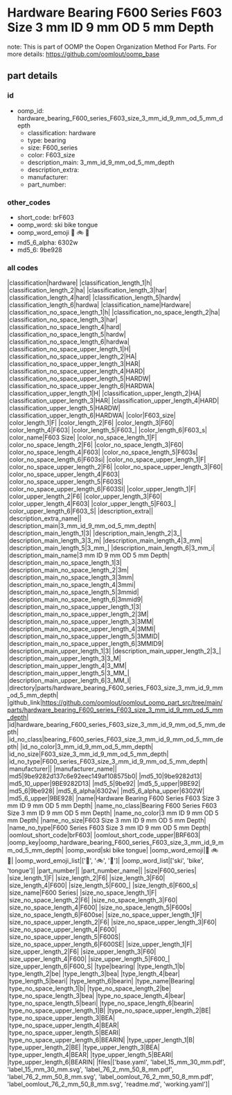 # Hardware Bearing F600 Series F603 Size 3 mm ID 9 mm OD 5 mm Depth  

note: This is part of OOMP the Oopen Organization Method For Parts. For more details: https://github.com/oomlout/oomp_base

##  part details





### id
* oomp_id: hardware_bearing_F600_series_F603_size_3_mm_id_9_mm_od_5_mm_depth
  * classification: hardware
  * type: bearing
  * size: F600_series
  * color: F603_size
  * description_main: 3_mm_id_9_mm_od_5_mm_depth
  * description_extra: 
  * manufacturer: 
  * part_number: 

### other_codes
* short_code: brF603
* oomp_word: ski bike tongue
* oomp_word_emoji :ski: :bike: :tongue:
* md5_6_alpha: 6302w
* md5_6: 9be928

### all codes 
|classification|hardware|
|classification_length_1|h|
|classification_length_2|ha|
|classification_length_3|har|
|classification_length_4|hard|
|classification_length_5|hardw|
|classification_length_6|hardwa|
|classification_name|Hardware|
|classification_no_space_length_1|h|
|classification_no_space_length_2|ha|
|classification_no_space_length_3|har|
|classification_no_space_length_4|hard|
|classification_no_space_length_5|hardw|
|classification_no_space_length_6|hardwa|
|classification_no_space_upper_length_1|H|
|classification_no_space_upper_length_2|HA|
|classification_no_space_upper_length_3|HAR|
|classification_no_space_upper_length_4|HARD|
|classification_no_space_upper_length_5|HARDW|
|classification_no_space_upper_length_6|HARDWA|
|classification_upper_length_1|H|
|classification_upper_length_2|HA|
|classification_upper_length_3|HAR|
|classification_upper_length_4|HARD|
|classification_upper_length_5|HARDW|
|classification_upper_length_6|HARDWA|
|color|F603_size|
|color_length_1|F|
|color_length_2|F6|
|color_length_3|F60|
|color_length_4|F603|
|color_length_5|F603_|
|color_length_6|F603_s|
|color_name|F603 Size|
|color_no_space_length_1|F|
|color_no_space_length_2|F6|
|color_no_space_length_3|F60|
|color_no_space_length_4|F603|
|color_no_space_length_5|F603s|
|color_no_space_length_6|F603si|
|color_no_space_upper_length_1|F|
|color_no_space_upper_length_2|F6|
|color_no_space_upper_length_3|F60|
|color_no_space_upper_length_4|F603|
|color_no_space_upper_length_5|F603S|
|color_no_space_upper_length_6|F603SI|
|color_upper_length_1|F|
|color_upper_length_2|F6|
|color_upper_length_3|F60|
|color_upper_length_4|F603|
|color_upper_length_5|F603_|
|color_upper_length_6|F603_S|
|description_extra||
|description_extra_name||
|description_main|3_mm_id_9_mm_od_5_mm_depth|
|description_main_length_1|3|
|description_main_length_2|3_|
|description_main_length_3|3_m|
|description_main_length_4|3_mm|
|description_main_length_5|3_mm_|
|description_main_length_6|3_mm_i|
|description_main_name|3 mm ID 9 mm OD 5 mm Depth|
|description_main_no_space_length_1|3|
|description_main_no_space_length_2|3m|
|description_main_no_space_length_3|3mm|
|description_main_no_space_length_4|3mmi|
|description_main_no_space_length_5|3mmid|
|description_main_no_space_length_6|3mmid9|
|description_main_no_space_upper_length_1|3|
|description_main_no_space_upper_length_2|3M|
|description_main_no_space_upper_length_3|3MM|
|description_main_no_space_upper_length_4|3MMI|
|description_main_no_space_upper_length_5|3MMID|
|description_main_no_space_upper_length_6|3MMID9|
|description_main_upper_length_1|3|
|description_main_upper_length_2|3_|
|description_main_upper_length_3|3_M|
|description_main_upper_length_4|3_MM|
|description_main_upper_length_5|3_MM_|
|description_main_upper_length_6|3_MM_I|
|directory|parts/hardware_bearing_F600_series_F603_size_3_mm_id_9_mm_od_5_mm_depth|
|github_link|https://github.com/oomlout/oomlout_oomp_part_src/tree/main/parts/hardware_bearing_F600_series_F603_size_3_mm_id_9_mm_od_5_mm_depth|
|id|hardware_bearing_F600_series_F603_size_3_mm_id_9_mm_od_5_mm_depth|
|id_no_class|bearing_F600_series_F603_size_3_mm_id_9_mm_od_5_mm_depth|
|id_no_color|3_mm_id_9_mm_od_5_mm_depth|
|id_no_size|F603_size_3_mm_id_9_mm_od_5_mm_depth|
|id_no_type|F600_series_F603_size_3_mm_id_9_mm_od_5_mm_depth|
|manufacturer||
|manufacturer_name||
|md5|9be9282d137c6e92eec149af108575b0|
|md5_10|9be9282d13|
|md5_10_upper|9BE9282D13|
|md5_5|9be92|
|md5_5_upper|9BE92|
|md5_6|9be928|
|md5_6_alpha|6302w|
|md5_6_alpha_upper|6302W|
|md5_6_upper|9BE928|
|name|Hardware Bearing F600 Series F603 Size 3 mm ID 9 mm OD 5 mm Depth|
|name_no_class|Bearing F600 Series F603 Size 3 mm ID 9 mm OD 5 mm Depth|
|name_no_color|3 mm ID 9 mm OD 5 mm Depth|
|name_no_size|F603 Size 3 mm ID 9 mm OD 5 mm Depth|
|name_no_type|F600 Series F603 Size 3 mm ID 9 mm OD 5 mm Depth|
|oomlout_short_code|brF603|
|oomlout_short_code_upper|BRF603|
|oomp_key|oomp_hardware_bearing_F600_series_F603_size_3_mm_id_9_mm_od_5_mm_depth|
|oomp_word|ski bike tongue|
|oomp_word_emoji|:ski: :bike: :tongue:|
|oomp_word_emoji_list|[':ski:', ':bike:', ':tongue:']|
|oomp_word_list|['ski', 'bike', 'tongue']|
|part_number||
|part_number_name||
|size|F600_series|
|size_length_1|F|
|size_length_2|F6|
|size_length_3|F60|
|size_length_4|F600|
|size_length_5|F600_|
|size_length_6|F600_s|
|size_name|F600 Series|
|size_no_space_length_1|F|
|size_no_space_length_2|F6|
|size_no_space_length_3|F60|
|size_no_space_length_4|F600|
|size_no_space_length_5|F600s|
|size_no_space_length_6|F600se|
|size_no_space_upper_length_1|F|
|size_no_space_upper_length_2|F6|
|size_no_space_upper_length_3|F60|
|size_no_space_upper_length_4|F600|
|size_no_space_upper_length_5|F600S|
|size_no_space_upper_length_6|F600SE|
|size_upper_length_1|F|
|size_upper_length_2|F6|
|size_upper_length_3|F60|
|size_upper_length_4|F600|
|size_upper_length_5|F600_|
|size_upper_length_6|F600_S|
|type|bearing|
|type_length_1|b|
|type_length_2|be|
|type_length_3|bea|
|type_length_4|bear|
|type_length_5|beari|
|type_length_6|bearin|
|type_name|Bearing|
|type_no_space_length_1|b|
|type_no_space_length_2|be|
|type_no_space_length_3|bea|
|type_no_space_length_4|bear|
|type_no_space_length_5|beari|
|type_no_space_length_6|bearin|
|type_no_space_upper_length_1|B|
|type_no_space_upper_length_2|BE|
|type_no_space_upper_length_3|BEA|
|type_no_space_upper_length_4|BEAR|
|type_no_space_upper_length_5|BEARI|
|type_no_space_upper_length_6|BEARIN|
|type_upper_length_1|B|
|type_upper_length_2|BE|
|type_upper_length_3|BEA|
|type_upper_length_4|BEAR|
|type_upper_length_5|BEARI|
|type_upper_length_6|BEARIN|
|files|['base.yaml', 'label_15_mm_30_mm.pdf', 'label_15_mm_30_mm.svg', 'label_76_2_mm_50_8_mm.pdf', 'label_76_2_mm_50_8_mm.svg', 'label_oomlout_76_2_mm_50_8_mm.pdf', 'label_oomlout_76_2_mm_50_8_mm.svg', 'readme.md', 'working.yaml']|
